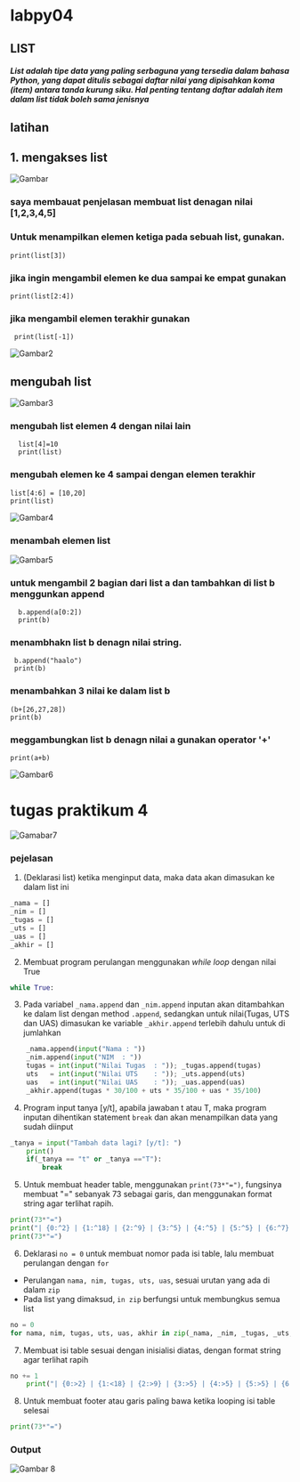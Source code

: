 # labpy04
## LIST
##### List adalah tipe data yang paling serbaguna yang tersedia dalam bahasa Python, yang dapat ditulis sebagai daftar nilai yang dipisahkan koma (item) antara tanda kurung siku. Hal penting tentang daftar adalah item dalam list tidak boleh sama jenisnya
## latihan
## 1. mengakses list



![Gambar](labpy04/image/ss1_mengakseslist.png)



 ### saya membauat penjelasan membuat list denagan nilai [1,2,3,4,5]
### Untuk menampilkan elemen ketiga pada sebuah list, gunakan.

	print(list[3])

### jika ingin mengambil elemen ke dua sampai ke empat gunakan
    print(list[2:4])

### jika mengambil elemen terakhir gunakan
     print(list[-1])



![Gambar2](labpy04/image/ss2_output.png)


## mengubah list


![Gambar3](labpy04/image/ss3_mengubahlist.png)


### mengubah list elemen 4 dengan nilai lain

      list[4]=10
      print(list)
### mengubah elemen ke 4 sampai dengan elemen terakhir
    list[4:6] = [10,20]
    print(list)



![Gambar4](labpy04//image/ss4_output.png)


### menambah elemen list



![Gambar5](labpy04/image/ss5_menambahelemen.png)




 ### untuk mengambil 2 bagian dari list a dan tambahkan di list b menggunkan append
      b.append(a[0:2])
      print(b)

### menambhakn list b denagn nilai string.
     b.append("haalo")
     print(b)

### menambahkan 3 nilai ke dalam list b
    (b+[26,27,28])
    print(b)

### meggambungkan list b denagn nilai a gunakan operator '+'
    print(a+b)



![Gambar6](labpy04/image/ss6_output.png)

# tugas praktikum 4


![Gamabar7](labpy04/image/ss7.png)

### pejelasan
1. (Deklarasi list) ketika menginput data, maka data akan dimasukan ke dalam list ini
```python
_nama = []
_nim = []
_tugas = []
_uts = []
_uas = []
_akhir = []
```

2. Membuat program perulangan menggunakan _while loop_ dengan nilai True
```python
while True:
```

3. Pada variabel `_nama.append` dan `_nim.append` inputan akan ditambahkan ke dalam list dengan method `.append`, sedangkan untuk nilai(Tugas, UTS dan UAS) dimasukan ke variable `_akhir.append` terlebih dahulu untuk di jumlahkan
```python
    _nama.append(input("Nama : "))
    _nim.append(input("NIM  : "))
    tugas = int(input("Nilai Tugas  : ")); _tugas.append(tugas)
    uts   = int(input("Nilai UTS    : ")); _uts.append(uts)
    uas   = int(input("Nilai UAS    : ")); _uas.append(uas)
    _akhir.append(tugas * 30/100 + uts * 35/100 + uas * 35/100)
```

4. Program input tanya [y/t], apabila jawaban t atau T, maka program inputan dihentikan statement `break` dan akan menampilkan data yang sudah diinput
```python
_tanya = input("Tambah data lagi? [y/t]: ")
    print()
    if(_tanya == "t" or _tanya =="T"):
        break
```

5. Untuk membuat header table, menggunakan `print(73*"=")`, fungsinya membuat "=" sebanyak 73 sebagai garis, dan menggunakan format string agar terlihat rapih. 
```python
print(73*"=")
print("| {0:^2} | {1:^18} | {2:^9} | {3:^5} | {4:^5} | {5:^5} | {6:^7} |".format("No", "Nama", "NIM", "Tugas", "UTS", "UAS", "Akhir"))
print(73*"=")
```

6. Deklarasi `no = 0` untuk membuat nomor pada isi table, lalu membuat perulangan dengan `for`
- Perulangan `nama, nim, tugas, uts, uas`, sesuai urutan yang ada di dalam `zip`
- Pada list yang dimaksud, `in zip` berfungsi untuk membungkus semua list
```python
no = 0
for nama, nim, tugas, uts, uas, akhir in zip(_nama, _nim, _tugas, _uts, _uas, _akhir):
```

7. Membuat isi table sesuai dengan inisialisi diatas, dengan format string agar terlihat rapih
```python
no += 1    
    print("| {0:>2} | {1:<18} | {2:>9} | {3:>5} | {4:>5} | {5:>5} | {6:>7.2f} |".format(no, nama, nim, tugas, uts, uas, akhir))
```

8. Untuk membuat footer atau garis paling bawa ketika looping isi table selesai
```python
print(73*"=")
```

### Output


![Gambar 8](labpy04/image/ss8.png)

